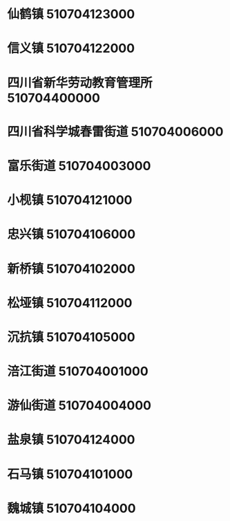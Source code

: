 # 仙鹤镇 510704123000
# 信义镇 510704122000
# 四川省新华劳动教育管理所 510704400000
# 四川省科学城春雷街道 510704006000
# 富乐街道 510704003000
# 小枧镇 510704121000
# 忠兴镇 510704106000
# 新桥镇 510704102000
# 松垭镇 510704112000
# 沉抗镇 510704105000
# 涪江街道 510704001000
# 游仙街道 510704004000
# 盐泉镇 510704124000
# 石马镇 510704101000
# 魏城镇 510704104000
